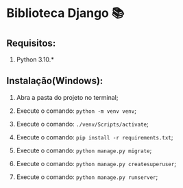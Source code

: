 
# Biblioteca Django :books:

## Requisitos:

1. Python 3.10.*


## Instalação(Windows):

1. Abra a pasta do projeto no terminal;

1. Execute o comando:  `python -m venv venv`;

1. Execute o comando:  `./venv/Scripts/activate`;

1. Execute o comando:  `pip install -r requirements.txt`;

1. Execute o comando: `python manage.py migrate`;

1. Execute o comando: `python manage.py createsuperuser`;

1. Execute o comando: `python manage.py runserver`;
